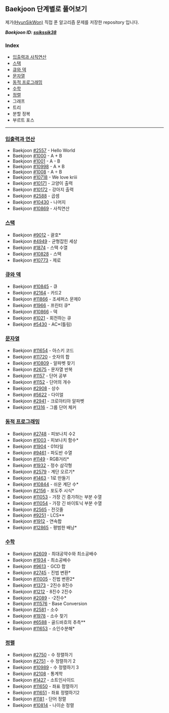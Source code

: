 ## Baekjoon 단계별로 풀어보기

제가[(HyunSikWon)](https://github.com/HyunSikWon) 직접 푼 알고리즘 문제를 저장한 repository 입니다.

***Baekjoon ID: [ssikssik38](https://www.acmicpc.net/user/ssikssik38)***

### Index
- [입출력과 사칙연산](#입출력과-연산)
- [스택](#스택)
- [큐와 덱](#큐와-덱)
- [문자열](#문자열)
- [동적 프로그래밍](#동적-프로그래밍)
- [수학](#수학)
- [정렬](#정렬)
- 그래프
- 트리
- 분할 정복
- 부르트 포스

---
### [**입출력과 연산**](https://github.com/HyunSikWon/Algorithm/tree/master/Baekjoon/입출력과%20연산)
   - Baekjoon [#2557](https://github.com/HyunSikWon/Algorithm/blob/master/Baekjoon/입출력과%20연산/Hello%20World_%232557/Hello%20World_%232557/main.cpp) - Hello World
   - Baekjoon [#1000](https://github.com/HyunSikWon/Algorithm/blob/master/Baekjoon/입출력과%20연산/A%2BB_%231000/A%2BB_%231000/main.cpp) - A + B
   - Baekjoon [#1001](https://github.com/HyunSikWon/Algorithm/blob/master/Baekjoon/입출력과%20연산/A-B_%231001/A-B_%231001/main.cpp) - A - B
   - Baekjoon [#10998](https://github.com/HyunSikWon/Algorithm/blob/master/Baekjoon/입출력과%20연산/A×B_%2310998/A×B_%2310998/main.cpp) - A × B
   - Baekjoon [#1008](https://github.com/HyunSikWon/Algorithm/blob/master/Baekjoon/입출력과%20연산/A÷B_%231008/A÷B_%231008/main.cpp) - A ÷ B
   - Baekjoon [#10718](https://github.com/HyunSikWon/Algorithm/blob/master/Baekjoon/입출력과%20연산/We%20love%20Kriii_%2310718/We%20love%20Kriii_%2310718/main.cpp) - We love kriii
   - Baekjoon [#10171](https://github.com/HyunSikWon/Algorithm/blob/master/Baekjoon/입출력과%20연산/고양이%20출력하기_%2310171/고양이%20출력하기_%2310171/main.cpp) - 고양이 출력 
   - Baekjoon [#10172](https://github.com/HyunSikWon/Algorithm/blob/master/Baekjoon/입출력과%20연산/강아지%20출력하기_%2310172/강아지%20출력하기_%2310172/main.cpp) - 강아지 출력 
   - Baekjoon [#2588](https://github.com/HyunSikWon/Algorithm/blob/master/Baekjoon/입출력과%20연산/곱셉_%232588/곱셉_%232588/main.cpp) - 곱셈 
   - Baekjoon [#10430](https://github.com/HyunSikWon/Algorithm/blob/master/Baekjoon/입출력과%20연산/나머지_%2310430/나머지_%2310430/main.cpp) - 나머지  
   - Baekjoon [#10869](https://github.com/HyunSikWon/Algorithm/blob/master/Baekjoon/입출력과%20연산/사칙연산_%2310869/사칙연산_%2310869/main.cpp) - 사칙연산

### [**스택**](https://github.com/HyunSikWon/Algorithm/tree/master/Baekjoon/스택)
   - Baekjoon [#9012](https://github.com/HyunSikWon/Algorithm/blob/master/Baekjoon/스택/괄호_%239012/괄호_%239012/main.cpp) - 괄호*
   - Baekjoon [#4949](https://github.com/HyunSikWon/Algorithm/blob/master/Baekjoon/스택/균형잡힌%20세상_%234949/균형잡힌%20세상_%234949/main.cpp) - 균형잡힌 세상
   - Baekjoon [#1874](https://github.com/HyunSikWon/Algorithm/blob/master/Baekjoon/스택/스택%20수열_%231874/스택%20수열_%231874/main.cpp) - 스택 수열
   - Baekjoon [#10828](https://github.com/HyunSikWon/Algorithm/blob/master/Baekjoon/스택/스택_%2310828/스택_%2310828/main.cpp) - 스택
   - Baekjoon [#10773](https://github.com/HyunSikWon/Algorithm/blob/master/Baekjoon/스택/제로_%2310773/제로_%2310773/main.cpp) - 제로 
   
### [**큐와 덱**](https://github.com/HyunSikWon/Algorithm/tree/master/Baekjoon/큐%2C%20덱)
  - Baekjoon [#10845](https://github.com/HyunSikWon/Algorithm/blob/master/Baekjoon/큐%2C%20덱/큐_%2310845/큐_%2310845/main.cpp) - 큐
  - Baekjoon [#2164](https://github.com/HyunSikWon/Algorithm/blob/master/Baekjoon/큐%2C%20덱/카드2_%232164/카드2_%232164/main.cpp) - 카드2
  - Baekjoon [#11866](https://github.com/HyunSikWon/Algorithm/blob/master/Baekjoon/큐%2C%20덱/조세퍼스%20문제0_%2311866/조세퍼스%20문제0_%2311866/main.cpp) - 조세퍼스 문제0
  - Baekjoon [#1966](https://github.com/HyunSikWon/Algorithm/blob/master/Baekjoon/큐%2C%20덱/프린터%20큐_%231966/프린터%20큐_%231966/main.cpp) - 프린터 큐*
  - Baekjoon [#10866](https://github.com/HyunSikWon/Algorithm/blob/master/Baekjoon/큐%2C%20덱/덱_%2310866/덱_%2310866/main.cpp) - 덱
  - Baekjoon [#1021](https://github.com/HyunSikWon/Algorithm/blob/master/Baekjoon/큐%2C%20덱/회전하는%20큐_%231021/회전하는%20큐_%231021/main.cpp) - 회전하는 큐
  - Baekjoon [#5430](https://github.com/HyunSikWon/Algorithm/blob/master/Baekjoon/큐%2C%20덱/AC_%235430/AC_%235430/main.cpp) - AC*(틀림)
  
### [**문자열**](https://github.com/HyunSikWon/Algorithm/tree/master/Baekjoon/문자열)
  - Baekjoon [#11654](https://github.com/HyunSikWon/Algorithm/blob/master/Baekjoon/문자열/아스키%20코드_%2311654/아스키%20코드_%2311654/main.cpp) - 아스키 코드
  - Baekjoon [#11720](https://github.com/HyunSikWon/Algorithm/blob/master/Baekjoon/문자열/숫자의%20합_%2311720/숫자의%20합_%2311720/main.cpp) - 숫자의 합
  - Baekjoon [#10809](https://github.com/HyunSikWon/Algorithm/blob/master/Baekjoon/문자열/알파벳%20찾기_%2310809/알파벳%20찾기_%2310809/main.cpp) - 알파벳 찾기
  - Baekjoon [#2675](https://github.com/HyunSikWon/Algorithm/blob/master/Baekjoon/문자열/문자열%20반복_%232675/문자열%20반복_%232675/main.cpp) - 문자열 반복
  - Baekjoon [#1157](https://github.com/HyunSikWon/Algorithm/blob/master/Baekjoon/문자열/단어%20공부_%231157/단어%20공부_%231157/main.cpp) - 단어 공부
  - Baekjoon [#1152](https://github.com/HyunSikWon/Algorithm/blob/master/Baekjoon/문자열/단어의%20개수_%231152/단어의%20개수_%231152/main.cpp) - 단어의 개수
  - Baekjoon [#2908](https://github.com/HyunSikWon/Algorithm/blob/master/Baekjoon/문자열/상수_%232908/상수_%232908/main.cpp) - 상수
  - Baekjoon [#5622](https://github.com/HyunSikWon/Algorithm/blob/master/Baekjoon/문자열/다이얼_%235622/다이얼_%235622/main.cpp) - 다이얼
  - Baekjoon [#2941](https://github.com/HyunSikWon/Algorithm/blob/master/Baekjoon/문자열/크로아티아%20알파벳_%232941/크로아티아%20알파벳_%232941/main.cpp) - 크로아티아 알파벳
  - Baekjoon [#1316](https://github.com/HyunSikWon/Algorithm/blob/master/Baekjoon/문자열/그룹%20단어%20체커_%231316/그룹%20단어%20체커_%231316/main.cpp) - 그룹 단어 체커
  
### [**동적 프로그래밍**](https://github.com/HyunSikWon/Algorithm/tree/master/Baekjoon/동적%20프로그래밍)
 - Baekjoon [#2748](https://github.com/HyunSikWon/Algorithm/blob/master/Baekjoon/동적%20프로그래밍/피보나치%20수2_%232748/피보나치%20수2_%232748/main.cpp
) - 피보나치 수2
 - Baekjoon [#1003](https://github.com/HyunSikWon/Algorithm/blob/master/Baekjoon/동적%20프로그래밍/피보나치%20함수_%231003/피보나치%20함수_%231003/main.cpp) - 피보나치 함수*
 - Baekjoon [#1904](https://github.com/HyunSikWon/Algorithm/blob/master/Baekjoon/동적%20프로그래밍/01타일_%231904/01타일_%231904/main.cpp) - 01타일
 - Baekjoon [#9461](https://github.com/HyunSikWon/Algorithm/blob/master/Baekjoon/동적%20프로그래밍/파도반%20수열_%239461/파도반%20수열_%239461/main.cpp) - 파도반 수열
- Baekjoon [#1149](https://github.com/HyunSikWon/Algorithm/blob/master/Baekjoon/동적%20프로그래밍/RGB거리_%231149/RGB거리_%231149/main.cpp) - RGB거리*
- Baekjoon [#1932](https://github.com/HyunSikWon/Algorithm/blob/master/Baekjoon/동적%20프로그래밍/정수%20삼각형_%231932/정수%20삼각형_%231932/main.cpp) - 정수 삼각형
- Baekjoon [#2579](https://github.com/HyunSikWon/Algorithm/blob/master/Baekjoon/동적%20프로그래밍/계단%20오르기_%232579/계단%20오르기_%232579/main.cpp) - 계단 오르기*
- Baekjoon [#1463](https://github.com/HyunSikWon/Algorithm/blob/master/Baekjoon/동적%20프로그래밍/1로%20만들기_%231463/1로%20만들기_%231463/main.cpp) - 1로 만들기
- Baekjoon [#10844](https://github.com/HyunSikWon/Algorithm/blob/master/Baekjoon/동적%20프로그래밍/쉬운%20계단%20수_%2310844/쉬운%20계단%20수_%2310844/main.cpp) - 쉬운 계단 수*
- Baekjoon [#2156](https://github.com/HyunSikWon/Algorithm/blob/master/Baekjoon/동적%20프로그래밍/포도주%20시식_%232156/포도주%20시식_%232156/main.cpp) - 포도주 시식*
- Baekjoon [#11053](https://github.com/HyunSikWon/Algorithm/blob/master/Baekjoon/%EB%8F%99%EC%A0%81%20%ED%94%84%EB%A1%9C%EA%B7%B8%EB%9E%98%EB%B0%8D/%EA%B0%80%EC%9E%A5%20%EA%B8%B4%20%EC%A6%9D%EA%B0%80%ED%95%98%EB%8A%94%20%EB%B6%80%EB%B6%84%20%EC%88%98%EC%97%B4_%2311053/%EA%B0%80%EC%9E%A5%20%EA%B8%B4%20%EC%A6%9D%EA%B0%80%ED%95%98%EB%8A%94%20%EB%B6%80%EB%B6%84%20%EC%88%98%EC%97%B4_%2311053/main.cpp) - 가장 긴 증가하는 부분 수열
- Baekjoon [#11054](https://github.com/HyunSikWon/Algorithm/blob/master/Baekjoon/%EB%8F%99%EC%A0%81%20%ED%94%84%EB%A1%9C%EA%B7%B8%EB%9E%98%EB%B0%8D/%EA%B0%80%EC%9E%A5%20%EA%B8%B4%20%EB%B0%94%EC%9D%B4%ED%86%A0%EB%8B%89%20%EB%B6%80%EB%B6%84%20%EC%88%98%EC%97%B4_%2311054/%EA%B0%80%EC%9E%A5%20%EA%B8%B4%20%EB%B0%94%EC%9D%B4%ED%86%A0%EB%8B%89%20%EB%B6%80%EB%B6%84%20%EC%88%98%EC%97%B4_%2311054/main.cpp) - 가장 긴 바이토닉 부분 수열
- Baekjoon [#2565](https://github.com/HyunSikWon/Algorithm/blob/master/Baekjoon/%EB%8F%99%EC%A0%81%20%ED%94%84%EB%A1%9C%EA%B7%B8%EB%9E%98%EB%B0%8D/%EC%A0%84%EA%B9%83%EC%A4%84_%232565/%EC%A0%84%EA%B9%83%EC%A4%84_%232565/main.cpp) - 전깃줄
- Baekjoon [#9251](https://github.com/HyunSikWon/Algorithm/blob/master/Baekjoon/%EB%8F%99%EC%A0%81%20%ED%94%84%EB%A1%9C%EA%B7%B8%EB%9E%98%EB%B0%8D/LCS_%239251/LCS_%239251/main.cpp) - LCS**
- Baekjoon [#1912](https://github.com/HyunSikWon/Algorithm/blob/master/Baekjoon/%EB%8F%99%EC%A0%81%20%ED%94%84%EB%A1%9C%EA%B7%B8%EB%9E%98%EB%B0%8D/%EC%97%B0%EC%86%8D%ED%95%A9_%231912/%EC%97%B0%EC%86%8D%ED%95%A9_%231912/main.cpp) - 연속합
- Baekjoon [#12865](https://github.com/HyunSikWon/Algorithm/blob/master/Baekjoon/%EB%8F%99%EC%A0%81%20%ED%94%84%EB%A1%9C%EA%B7%B8%EB%9E%98%EB%B0%8D/%ED%8F%89%EB%B2%94%ED%95%9C%20%EB%B0%B0%EB%82%AD_%2312865/%ED%8F%89%EB%B2%94%ED%95%9C%20%EB%B0%B0%EB%82%AD_%2312865/main.cpp) - 평범한 배낭*

### [**수학**](https://github.com/HyunSikWon/Algorithm/tree/master/Baekjoon/%EC%88%98%ED%95%99)
- Baekjoon [#2609](https://github.com/HyunSikWon/Algorithm/blob/master/Baekjoon/%EC%88%98%ED%95%99/%EC%B5%9C%EB%8C%80%EA%B3%B5%EC%95%BD%EC%88%98%EC%99%80%20%EC%B5%9C%EC%86%8C%EA%B3%B5%EB%B0%B0%EC%88%98_%232609/%EC%B5%9C%EB%8C%80%EA%B3%B5%EC%95%BD%EC%88%98%EC%99%80%20%EC%B5%9C%EC%86%8C%EA%B3%B5%EB%B0%B0%EC%88%98_%232609/main.cpp) - 최대공약수와 최소공배수
- Baekjoon [#1934](https://github.com/HyunSikWon/Algorithm/blob/master/Baekjoon/%EC%88%98%ED%95%99/%EC%B5%9C%EC%86%8C%EA%B3%B5%EB%B0%B0%EC%88%98_%231934/%EC%B5%9C%EC%86%8C%EA%B3%B5%EB%B0%B0%EC%88%98_%231934/main.cpp) - 최소공배수
- Baekjoon [#9613](https://github.com/HyunSikWon/Algorithm/blob/master/Baekjoon/%EC%88%98%ED%95%99/GCD%20%ED%95%A9_%239613/GCD%20%ED%95%A9_%239613/main.cpp) - GCD 합
- Baekjoon [#2745](https://github.com/HyunSikWon/Algorithm/blob/master/Baekjoon/수학/진법%20변환_%232745/진법%20변환_%232745/main.cpp) - 진법 변환*
- Baekjoon [#11005](https://github.com/HyunSikWon/Algorithm/blob/master/Baekjoon/수학/진법%20변환2_%2311005/진법%20변환2_%2311005/main.cpp) - 진법 변환2*
- Baekjoon [#1373](https://github.com/HyunSikWon/Algorithm/blob/master/Baekjoon/%EC%88%98%ED%95%99/2%EC%A7%84%EC%88%98%208%EC%A7%84%EC%88%98_%231373/2%EC%A7%84%EC%88%98%208%EC%A7%84%EC%88%98_%231373/main.cpp) - 2진수 8진수
- Baekjoon [#1212](https://github.com/HyunSikWon/Algorithm/blob/master/Baekjoon/%EC%88%98%ED%95%99/8%EC%A7%84%EC%88%98%202%EC%A7%84%EC%88%98_%231212/8%EC%A7%84%EC%88%98%202%EC%A7%84%EC%88%98_%231212/main.cpp) - 8진수 2진수
- Baekjoon [#2089](https://github.com/HyunSikWon/Algorithm/blob/master/Baekjoon/%EC%88%98%ED%95%99/-2%EC%A7%84%EC%88%98_%232089/-2%EC%A7%84%EC%88%98_%232089/main.cpp) - -2진수*
- Baekjoon [#11576](https://github.com/HyunSikWon/Algorithm/blob/master/Baekjoon/%EC%88%98%ED%95%99/Base%20Conversion_%2311576/Base%20Conversion_%2311576/main.cpp) - Base Conversion
- Baekjoon [#2581](https://github.com/HyunSikWon/Algorithm/blob/master/Baekjoon/%EC%88%98%ED%95%99/%EC%86%8C%EC%88%98_%232581/%EC%86%8C%EC%88%98_%232581/main.cpp) - 소수
- Baekjoon [#1978](https://github.com/HyunSikWon/Algorithm/blob/master/Baekjoon/%EC%88%98%ED%95%99/%EC%86%8C%EC%88%98%20%EC%B0%BE%EA%B8%B0_%231978/%EC%86%8C%EC%88%98%20%EC%B0%BE%EA%B8%B0_%231978/main.cpp) - 소수 찾기
- Baekjoon [#6588](https://github.com/HyunSikWon/Algorithm/blob/master/Baekjoon/%EC%88%98%ED%95%99/%EA%B3%A8%EB%93%9C%EB%B0%94%ED%9D%90%EC%9D%98%20%EC%B6%94%EC%B8%A1_%236588/%EA%B3%A8%EB%93%9C%EB%B0%94%ED%9D%90%EC%9D%98%20%EC%B6%94%EC%B8%A1_%236588/main.cpp) - 골드바흐의 추측**
- Baekjoon [#11653](https://github.com/HyunSikWon/Algorithm/blob/master/Baekjoon/%EC%88%98%ED%95%99/%EC%86%8C%EC%9D%B8%EC%88%98%EB%B6%84%ED%95%B4_%2311653/%EC%86%8C%EC%9D%B8%EC%88%98%EB%B6%84%ED%95%B4_%2311653/main.cpp) - 소인수분해*

### [**정렬**](https://github.com/HyunSikWon/Algorithm/tree/master/Baekjoon/정렬)
  - Baekjoon [#2750](https://github.com/HyunSikWon/Algorithm/blob/master/Baekjoon/%EC%A0%95%EB%A0%AC/%EC%88%98%20%EC%A0%95%EB%A0%AC%ED%95%98%EA%B8%B0_%232750/%EC%88%98%20%EC%A0%95%EB%A0%AC%ED%95%98%EA%B8%B0_%232750/main.cpp) - 수 정렬하기
  - Baekjoon [#2751](https://github.com/HyunSikWon/Algorithm/blob/master/Baekjoon/%EC%A0%95%EB%A0%AC/%EC%88%98%20%EC%A0%95%EB%A0%AC%ED%95%98%EA%B8%B02_%232751/%EC%88%98%20%EC%A0%95%EB%A0%AC%ED%95%98%EA%B8%B02_%232751/main.cpp) - 수 정렬하기 2
  - Baekjoon [#10989](https://github.com/HyunSikWon/Algorithm/blob/master/Baekjoon/%EC%A0%95%EB%A0%AC/%EC%88%98%20%EC%A0%95%EB%A0%AC%ED%95%98%EA%B8%B0_%2310989/%EC%88%98%20%EC%A0%95%EB%A0%AC%ED%95%98%EA%B8%B0_%2310989/main.cpp) - 수 정렬하기 3
  - Baekjoon [#2108](https://github.com/HyunSikWon/Algorithm/blob/master/Baekjoon/%EC%A0%95%EB%A0%AC/%ED%86%B5%EA%B3%84%ED%95%99_%232108/%ED%86%B5%EA%B3%84%ED%95%99_%232108/main.cpp) - 통계학
  - Baekjoon [#1427](https://github.com/HyunSikWon/Algorithm/blob/master/Baekjoon/%EC%A0%95%EB%A0%AC/%EC%86%8C%ED%8A%B8%EC%9D%B8%EC%82%AC%EC%9D%B4%EB%93%9C_%231427/%EC%86%8C%ED%8A%B8%EC%9D%B8%EC%82%AC%EC%9D%B4%EB%93%9C_%231427/main.cpp) - 소트인사이드 
  - Baekjoon [#11650](https://github.com/HyunSikWon/Algorithm/blob/master/Baekjoon/%EC%A0%95%EB%A0%AC/%EC%A2%8C%ED%91%9C%20%EC%A0%95%EB%A0%AC%ED%95%98%EA%B8%B0_%2311650/%EC%A2%8C%ED%91%9C%20%EC%A0%95%EB%A0%AC%ED%95%98%EA%B8%B0_%2311650/main.cpp) - 좌표 정렬하기
  - Baekjoon [#11651](https://github.com/HyunSikWon/Algorithm/blob/master/Baekjoon/%EC%A0%95%EB%A0%AC/%EC%A2%8C%ED%91%9C%20%EC%A0%95%EB%A0%AC%ED%95%98%EA%B8%B02_%2311651/%EC%A2%8C%ED%91%9C%20%EC%A0%95%EB%A0%AC%ED%95%98%EA%B8%B02_%2311651/main.cpp) - 좌표 정렬하기2
  - Baekjoon [#1181](https://github.com/HyunSikWon/Algorithm/blob/master/Baekjoon/%EC%A0%95%EB%A0%AC/%EB%8B%A8%EC%96%B4%20%EC%A0%95%EB%A0%AC_%231181/%EB%8B%A8%EC%96%B4%20%EC%A0%95%EB%A0%AC_%231181/main.cpp) - 단어 정렬
  - Baekjoon [#10814](https://github.com/HyunSikWon/Algorithm/blob/master/Baekjoon/%EC%A0%95%EB%A0%AC/%EB%82%98%EC%9D%B4%EC%88%9C%20%EC%A0%95%EB%A0%AC_%2310814/%EB%82%98%EC%9D%B4%EC%88%9C%20%EC%A0%95%EB%A0%AC_%2310814/main.cpp) - 나이순 정렬

